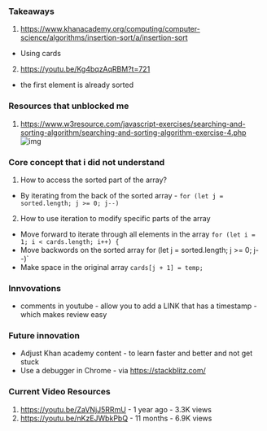 ### Takeaways 
1. https://www.khanacademy.org/computing/computer-science/algorithms/insertion-sort/a/insertion-sort
* Using cards 
2. https://youtu.be/Kg4bqzAqRBM?t=721 
* the first element is already sorted

### Resources that unblocked me 
1. https://www.w3resource.com/javascript-exercises/searching-and-sorting-algorithm/searching-and-sorting-algorithm-exercise-4.php
![img](https://www.w3resource.com/w3r_images/insertion-sort.png)

### Core concept that i did not understand 
1. How to access the sorted part of the array?
* By iterating from the back of the sorted array - `for (let j = sorted.length; j >= 0; j--)`
2. How to use iteration to modify specific parts of the array
* Move forward to iterate through all elements in the array `for (let i = 1; i < cards.length; i++) {`
* Move backwords on the sorted array for (let j = sorted.length; j >= 0; j--)`
* Make space in the original array `cards[j + 1] = temp;`


### Innvovations 
* comments in youtube - allow you to add a LINK that has a timestamp - which makes review easy

### Future innovation
* Adjust Khan academy content - to learn faster and better and not get stuck 
* Use a debugger in Chrome - via https://stackblitz.com/

### Current Video Resources 
1. https://youtu.be/ZaVNjJ5RRmU - 1 year ago - 3.3K views 
2. https://youtu.be/nKzEJWbkPbQ - 11 months - 6.9K views 
